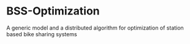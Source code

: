 # BSS-Optimization
A generic model and a distributed algorithm for optimization of station based bike sharing systems
